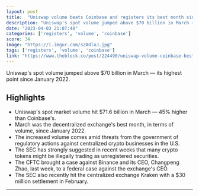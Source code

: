 ```yaml
---
layout: post
title:  "Uniswap volume beats Coinbase and registers its best month since 2022"
description: "Uniswap's spot volume jumped above $70 billion in March — its highest point since January 2022."
date: "2023-04-03 21:07:48"
categories: ['registers', 'volume', 'coinbase']
score: 34
image: "https://i.imgur.com/sZAOloJ.jpg"
tags: ['registers', 'volume', 'coinbase']
link: "https://www.theblock.co/post/224490/uniswap-volume-coinbase-best-month?utm_source=telegram2&amp;utm_medium=social"
---
```


Uniswap's spot volume jumped above $70 billion in March — its highest point since January 2022.

## Highlights

- Uniswap's spot market volume hit $71.6 billion in March — 45% higher than Coinbase's.
- March was the decentralized exchange's best month, in terms of volume, since January 2022.
- The increased volume comes amid threats from the government of regulatory actions against centralized crypto businesses in the U.S.
- The SEC has strongly suggested in recent weeks that many crypto tokens might be illegally trading as unregistered securities.
- The CFTC brought a case against Binance and its CEO, Changpeng Zhao, last week, to a federal case against the exchange's CEO.
- The SEC also recently hit the centralized exchange Kraken with a $30 million settlement in February.

---
